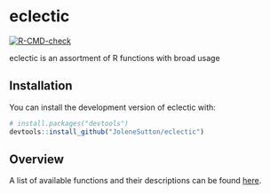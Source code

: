 
<!-- README.md is generated from README.Rmd. Please edit that file -->

# eclectic

<!-- badges: start -->

[![R-CMD-check](https://github.com/JoleneSutton/eclectic/actions/workflows/R-CMD-check.yaml/badge.svg)](https://github.com/JoleneSutton/eclectic/actions/workflows/R-CMD-check.yaml)
<!-- badges: end -->

eclectic is an assortment of R functions with broad usage

## Installation

You can install the development version of eclectic with:

``` r
# install.packages("devtools")
devtools::install_github("JoleneSutton/eclectic")
```

## Overview

A list of available functions and their descriptions can be found
[here](https://jolenesutton.github.io/eclectic/reference/index.html).

